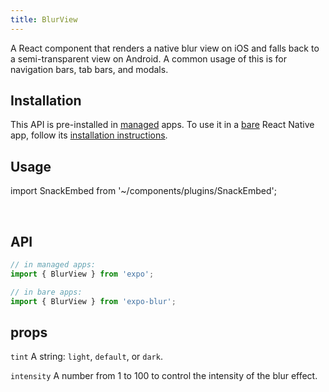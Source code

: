 ```yaml
---
title: BlurView
---
```


A React component that renders a native blur view on iOS and falls back to a semi-transparent view on Android. A common usage of this is for navigation bars, tab bars, and modals.

## Installation

This API is pre-installed in [managed](../../introduction/managed-vs-bare/#managed-workflow) apps. To use it in a [bare](../../introduction/managed-vs-bare/#bare-workflow) React Native app, follow its [installation instructions](https://github.com/expo/expo/tree/master/packages/expo-blur).

## Usage

import SnackEmbed from '~/components/plugins/SnackEmbed';

<SnackEmbed snackId="Bkbb_XnHW" />

<br />

<SnackEmbed snackId="BJM8eV3rZ" />

## API

```js
// in managed apps:
import { BlurView } from 'expo';

// in bare apps:
import { BlurView } from 'expo-blur';
```

## props

 `tint`
A string: `light`, `default`, or `dark`.

 `intensity`
A number from 1 to 100 to control the intensity of the blur effect.

#